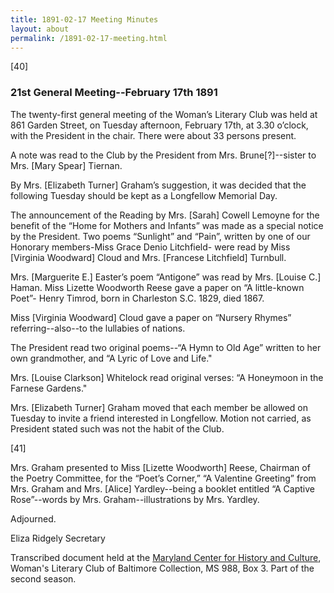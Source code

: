 ```yaml
---
title: 1891-02-17 Meeting Minutes
layout: about
permalink: /1891-02-17-meeting.html
---
```

[40]
### 21st General Meeting--February 17th 1891

The twenty-first general meeting of the Woman’s Literary Club was held at 861 Garden Street, on Tuesday afternoon, February 17th, at 3.30 o’clock, with the President in the chair. There were about 33 persons present.

A note was read to the Club by the President from Mrs. Brune[?]--sister to Mrs. [Mary Spear] Tiernan.

By Mrs. [Elizabeth Turner] Graham’s suggestion, it was decided that the following Tuesday should be kept as a Longfellow Memorial Day.

The announcement of the Reading by Mrs. [Sarah] Cowell Lemoyne for the benefit of the “Home for Mothers and Infants” was made as a special notice by the President. Two poems “Sunlight” and “Pain”, written by one of our Honorary members-Miss Grace Denio Litchfield- were read by Miss [Virginia Woodward] Cloud and Mrs. [Francese Litchfield] Turnbull.

Mrs. [Marguerite E.] Easter’s poem “Antigone” was read by Mrs. [Louise C.] Haman. Miss Lizette Woodworth Reese gave a paper on “A little-known Poet”- Henry Timrod, born in Charleston S.C. 1829, died 1867.

Miss [Virginia Woodward] Cloud gave a paper on “Nursery Rhymes” referring--also--to the lullabies of nations.

The President read two original poems--“A Hymn to Old Age” written to her own grandmother, and “A Lyric of Love and Life."

Mrs. [Louise Clarkson] Whitelock read original verses: “A Honeymoon in the Farnese Gardens."

Mrs. [Elizabeth Turner] Graham moved that each member be allowed on Tuesday to invite a friend interested in Longfellow. Motion not carried, as President stated such was not the habit of the Club.

[41]

Mrs. Graham presented to Miss [Lizette Woodworth] Reese, Chairman of the Poetry Committee, for the “Poet’s Corner,” “A Valentine Greeting” from Mrs. Graham and Mrs. [Alice] Yardley--being a booklet entitled “A Captive Rose”--words by Mrs. Graham--illustrations by Mrs. Yardley.

Adjourned.

Eliza Ridgely 
Secretary

Transcribed document held at the [Maryland Center for History and Culture](http://mdhs.org/), Woman's Literary Club of Baltimore Collection, MS 988, Box 3. Part of the second season.